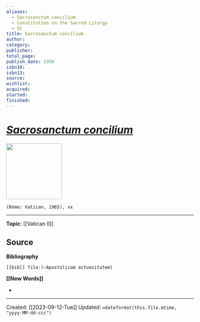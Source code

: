 ```yaml
---
aliases:
  - Sacrosanctum concilium
  - Constitution on the Sacred Liturgy
  - SC
title: Sacrosanctum concilium
author: 
category: 
publisher: 
total_page: 
publish_date: 1956
isbn10: 
isbn13: 
source: 
wishlist: 
acquired: 
started: 
finished:
---
```

# *[Sacrosanctum concilium](https://www.vatican.va/archive/hist_councils/ii_vatican_council/documents/vat-ii_const_19631204_sacrosanctum-concilium_en.html)*

<img src="{{coverUrl}}" width=150>

`(Rome: Vatican, 1965), xx`



--- 
**Topic**: [[Vatican II]]

**Source**
- 

**Bibliography**

```query
[[bib]] file:(~Apostolicam actuositatem)
```
 

**[[New Words]]**

- 

---
Created: [[2023-09-12-Tue]]
Updated: `=dateformat(this.file.mtime, "yyyy-MM-dd-ccc")`
